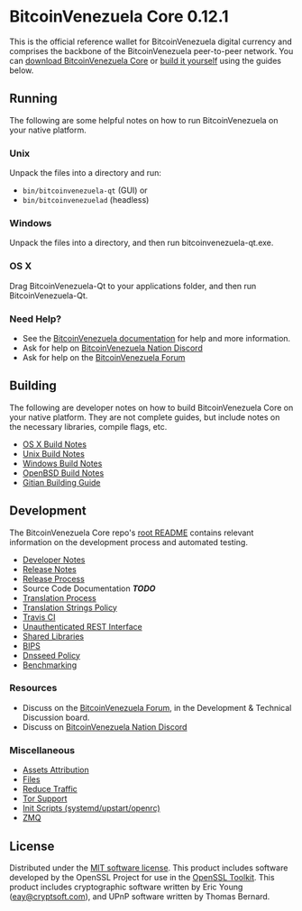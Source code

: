 BitcoinVenezuela Core 0.12.1
=====================

This is the official reference wallet for BitcoinVenezuela digital currency and comprises the backbone of the BitcoinVenezuela peer-to-peer network. You can [download BitcoinVenezuela Core](https://www.bitcoinvenezuela.org/downloads/) or [build it yourself](#building) using the guides below.

Running
---------------------
The following are some helpful notes on how to run BitcoinVenezuela on your native platform.

### Unix

Unpack the files into a directory and run:

- `bin/bitcoinvenezuela-qt` (GUI) or
- `bin/bitcoinvenezuelad` (headless)

### Windows

Unpack the files into a directory, and then run bitcoinvenezuela-qt.exe.

### OS X

Drag BitcoinVenezuela-Qt to your applications folder, and then run BitcoinVenezuela-Qt.

### Need Help?

* See the [BitcoinVenezuela documentation](https://dashpay.atlassian.net/wiki/display/DOC)
for help and more information.
* Ask for help on [BitcoinVenezuela Nation Discord](http://bitcoinvenezuelachat.org)
* Ask for help on the [BitcoinVenezuela Forum](https://bitcoinvenezuela.org/forum)

Building
---------------------
The following are developer notes on how to build BitcoinVenezuela Core on your native platform. They are not complete guides, but include notes on the necessary libraries, compile flags, etc.

- [OS X Build Notes](build-osx.md)
- [Unix Build Notes](build-unix.md)
- [Windows Build Notes](build-windows.md)
- [OpenBSD Build Notes](build-openbsd.md)
- [Gitian Building Guide](gitian-building.md)

Development
---------------------
The BitcoinVenezuela Core repo's [root README](/README.md) contains relevant information on the development process and automated testing.

- [Developer Notes](developer-notes.md)
- [Release Notes](release-notes.md)
- [Release Process](release-process.md)
- Source Code Documentation ***TODO***
- [Translation Process](translation_process.md)
- [Translation Strings Policy](translation_strings_policy.md)
- [Travis CI](travis-ci.md)
- [Unauthenticated REST Interface](REST-interface.md)
- [Shared Libraries](shared-libraries.md)
- [BIPS](bips.md)
- [Dnsseed Policy](dnsseed-policy.md)
- [Benchmarking](benchmarking.md)

### Resources
* Discuss on the [BitcoinVenezuela Forum](https://bitcoinvenezuela.org/forum), in the Development & Technical Discussion board.
* Discuss on [BitcoinVenezuela Nation Discord](http://bitcoinvenezuelachat.org)

### Miscellaneous
- [Assets Attribution](assets-attribution.md)
- [Files](files.md)
- [Reduce Traffic](reduce-traffic.md)
- [Tor Support](tor.md)
- [Init Scripts (systemd/upstart/openrc)](init.md)
- [ZMQ](zmq.md)

License
---------------------
Distributed under the [MIT software license](/COPYING).
This product includes software developed by the OpenSSL Project for use in the [OpenSSL Toolkit](https://www.openssl.org/). This product includes
cryptographic software written by Eric Young ([eay@cryptsoft.com](mailto:eay@cryptsoft.com)), and UPnP software written by Thomas Bernard.
